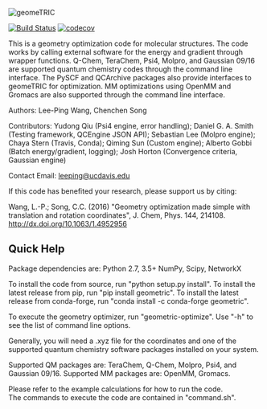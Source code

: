 ![geomeTRIC](https://user-images.githubusercontent.com/1441560/56555299-600d1980-6549-11e9-9f05-b1e8b899a292.png)

[![Build Status](https://travis-ci.org/leeping/geomeTRIC.svg?branch=master)](https://travis-ci.org/leeping/geomeTRIC)
[![codecov](https://codecov.io/gh/leeping/geometric/branch/master/graph/badge.svg)](https://codecov.io/gh/leeping/geometric)

This is a geometry optimization code for molecular structures.
The code works by calling external software for the energy and 
gradient through wrapper functions.  Q-Chem, TeraChem, Psi4, 
Molpro, and Gaussian 09/16 are supported quantum chemistry
codes through the command line interface.  The PySCF and
QCArchive packages also provide interfaces to geomeTRIC for
optimization. MM optimizations using OpenMM and Gromacs are
also supported through the command line interface.

Authors: Lee-Ping Wang, Chenchen Song

Contributors: Yudong Qiu (Psi4 engine, error handling); Daniel G. A. Smith (Testing framework, QCEngine JSON API); Sebastian Lee (Molpro engine); Chaya Stern (Travis, Conda); Qiming Sun (Custom engine); Alberto Gobbi (Batch energy/gradient, logging); Josh Horton (Convergence criteria, Gaussian engine)

Contact Email: leeping@ucdavis.edu

If this code has benefited your research, please support us by citing:

Wang, L.-P.; Song, C.C. (2016) "Geometry optimization made simple with translation and rotation coordinates", J. Chem, Phys. 144, 214108.
http://dx.doi.org/10.1063/1.4952956

## Quick Help

Package dependencies are:
Python 2.7, 3.5+
NumPy, Scipy, NetworkX

To install the code from source, run "python setup.py install".
To install the latest release from pip, run "pip install geometric".
To install the latest release from conda-forge, run "conda install -c conda-forge geometric".

To execute the geometry optimizer, run "geometric-optimize".
Use "-h" to see the list of command line options.

Generally, you will need a .xyz file for the coordinates and 
one of the supported quantum chemistry software packages installed
on your system.

Supported QM packages are: TeraChem, Q-Chem, Molpro, Psi4, and Gaussian 09/16.
Supported MM packages are: OpenMM, Gromacs.

Please refer to the example calculations for how to run the code.  
The commands to execute the code are contained in "command.sh".

